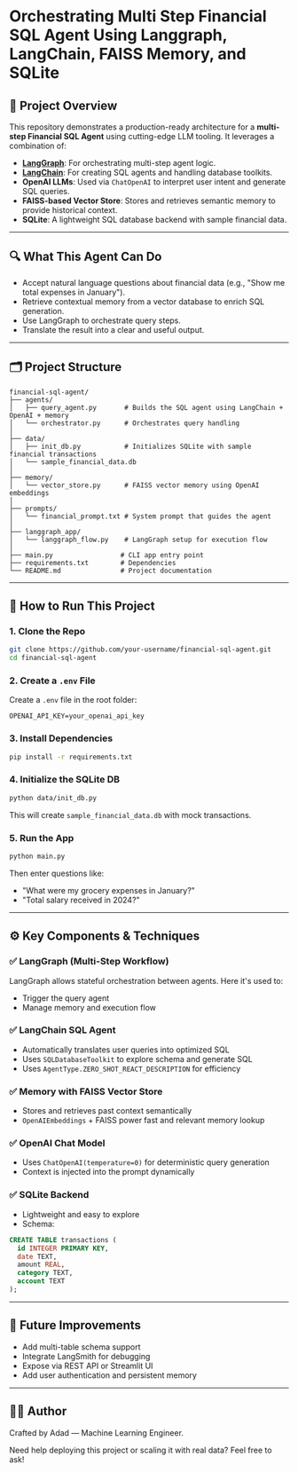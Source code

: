 # Orchestrating Multi Step Financial SQL Agent Using Langgraph, LangChain, FAISS Memory, and SQLite

## 🧠 Project Overview

This repository demonstrates a production-ready architecture for a **multi-step Financial SQL Agent** using cutting-edge LLM tooling. It leverages a combination of:

- **[LangGraph](https://github.com/langchain-ai/langgraph)**: For orchestrating multi-step agent logic.
- **[LangChain](https://www.langchain.com/)**: For creating SQL agents and handling database toolkits.
- **OpenAI LLMs**: Used via `ChatOpenAI` to interpret user intent and generate SQL queries.
- **FAISS-based Vector Store**: Stores and retrieves semantic memory to provide historical context.
- **SQLite**: A lightweight SQL database backend with sample financial data.

---

## 🔍 What This Agent Can Do
- Accept natural language questions about financial data (e.g., "Show me total expenses in January").
- Retrieve contextual memory from a vector database to enrich SQL generation.
- Use LangGraph to orchestrate query steps.
- Translate the result into a clear and useful output.

---

## 🗂️ Project Structure

```
financial-sql-agent/
├── agents/
│   ├── query_agent.py       # Builds the SQL agent using LangChain + OpenAI + memory
│   └── orchestrator.py      # Orchestrates query handling
│
├── data/
│   ├── init_db.py           # Initializes SQLite with sample financial transactions
│   └── sample_financial_data.db
│
├── memory/
│   └── vector_store.py      # FAISS vector memory using OpenAI embeddings
│
├── prompts/
│   └── financial_prompt.txt # System prompt that guides the agent
│
├── langgraph_app/
│   └── langgraph_flow.py    # LangGraph setup for execution flow
│
├── main.py                 # CLI app entry point
├── requirements.txt        # Dependencies
└── README.md               # Project documentation
```

---

## 🚀 How to Run This Project

### 1. Clone the Repo
```bash
git clone https://github.com/your-username/financial-sql-agent.git
cd financial-sql-agent
```

### 2. Create a `.env` File
Create a `.env` file in the root folder:
```
OPENAI_API_KEY=your_openai_api_key
```

### 3. Install Dependencies
```bash
pip install -r requirements.txt
```

### 4. Initialize the SQLite DB
```bash
python data/init_db.py
```
This will create `sample_financial_data.db` with mock transactions.

### 5. Run the App
```bash
python main.py
```
Then enter questions like:
- "What were my grocery expenses in January?"
- "Total salary received in 2024?"

---

## ⚙️ Key Components & Techniques

### ✅ LangGraph (Multi-Step Workflow)
LangGraph allows stateful orchestration between agents. Here it's used to:
- Trigger the query agent
- Manage memory and execution flow

### ✅ LangChain SQL Agent
- Automatically translates user queries into optimized SQL
- Uses `SQLDatabaseToolkit` to explore schema and generate SQL
- Uses `AgentType.ZERO_SHOT_REACT_DESCRIPTION` for efficiency

### ✅ Memory with FAISS Vector Store
- Stores and retrieves past context semantically
- `OpenAIEmbeddings` + FAISS power fast and relevant memory lookup

### ✅ OpenAI Chat Model
- Uses `ChatOpenAI(temperature=0)` for deterministic query generation
- Context is injected into the prompt dynamically

### ✅ SQLite Backend
- Lightweight and easy to explore
- Schema:
```sql
CREATE TABLE transactions (
  id INTEGER PRIMARY KEY,
  date TEXT,
  amount REAL,
  category TEXT,
  account TEXT
);
```

---

## 📌 Future Improvements
- Add multi-table schema support
- Integrate LangSmith for debugging
- Expose via REST API or Streamlit UI
- Add user authentication and persistent memory

---

## 🧑‍💻 Author
Crafted by Adad — Machine Learning Engineer.
  
Need help deploying this project or scaling it with real data? Feel free to ask!
